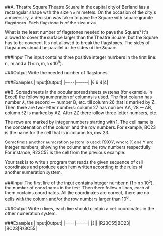 ##A. Theatre Square
Theatre Square in the capital city of Berland has a rectangular shape with the size n × m meters. On the occasion of the city's anniversary, a decision was taken to pave the Square with square granite flagstones. Each flagstone is of the size a × a.

What is the least number of flagstones needed to pave the Square? It's allowed to cover the surface larger than the Theatre Square, but the Square has to be covered. It's not allowed to break the flagstones. The sides of flagstones should be parallel to the sides of the Square.

###Input
The input contains three positive integer numbers in the first line: n,  m and a (1 ≤  n, m, a ≤ 10<sup>9</sup>).

###Output
Write the needed number of flagstones.

###Examples
|Input|Output|
|-----|------|
|6 6 4|4|


##B. Spreadsheets
In the popular spreadsheets systems (for example, in Excel) the following numeration of columns is used. The first column has number A, the second — number B, etc. till column 26 that is marked by Z. Then there are two-letter numbers: column 27 has number AA, 28 — AB, column 52 is marked by AZ. After ZZ there follow three-letter numbers, etc.

The rows are marked by integer numbers starting with 1. The cell name is the concatenation of the column and the row numbers. For example, BC23 is the name for the cell that is in column 55, row 23.

Sometimes another numeration system is used: RXCY, where X and Y are integer numbers, showing the column and the row numbers respectfully. For instance, R23C55 is the cell from the previous example.

Your task is to write a program that reads the given sequence of cell coordinates and produce each item written according to the rules of another numeration system.

###Input
The first line of the input contains integer number n (1 ≤ n ≤ 10<sup>5</sup>), the number of coordinates in the test. Then there follow n lines, each of them contains coordinates. All the coordinates are correct, there are no cells with the column and/or the row numbers larger than 10<sup>6</sup> .

###Output
Write n lines, each line should contain a cell coordinates in the other numeration system.

###Examples
|Input|Output|
|-----|------|
|2||
|R23C55|BC23|
|BC23|R23C55|